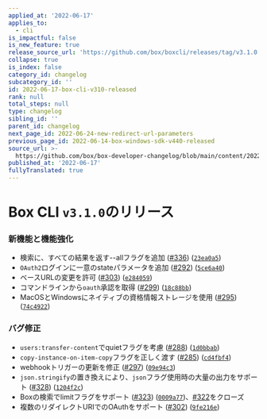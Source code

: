 ```yaml
---
applied_at: '2022-06-17'
applies_to:
  - cli
is_impactful: false
is_new_feature: true
release_source_url: 'https://github.com/box/boxcli/releases/tag/v3.1.0'
collapse: true
is_index: false
category_id: changelog
subcategory_id: ''
id: 2022-06-17-box-cli-v310-released
rank: null
total_steps: null
type: changelog
sibling_id: ''
parent_id: changelog
next_page_id: 2022-06-24-new-redirect-url-parameters
previous_page_id: 2022-06-14-box-windows-sdk-v440-released
source_url: >-
  https://github.com/box/box-developer-changelog/blob/main/content/2022/06-17-box-cli-v310-released.md
published_at: '2022-06-17'
fullyTranslated: true
---
```

# Box CLI `v3.1.0`のリリース

### 新機能と機能強化

* 検索に、すべての結果を返す--allフラグを追加 ([#336][1]) ([`23ea0a5`][2])
* `OAuth2`ログインに一意のstateパラメータを追加 ([#292][3]) ([`5ce6a40`][4])
* ベースURLの変更を許可 ([#303][5]) ([`e284059`][6])
* コマンドラインから`oauth`承認を取得 ([#299][7]) ([`18c88bb`][8])
* MacOSとWindowsにネイティブの資格情報ストレージを使用 ([#295][9]) ([`74c4922`][10])

### バグ修正

* `users:transfer-content`でquietフラグを考慮 ([#288][11]) ([`1d0bbab`][12])
* `copy-instance-on-item-copy`フラグを正しく渡す ([#285][13]) ([`cd4fbf4`][14])
* webhookトリガーの更新を修正 ([#297][15]) ([`09e94c3`][16])
* `json.stringify`の置き換えにより、`json`フラグ使用時の大量の出力をサポート ([#328][17]) ([`1204f2c`][18])
* Boxの検索でlimitフラグをサポート ([#323][19]) ([`0009a77`][20])、[#322][21]をクローズ
* 複数のリダイレクトURIでのOAuthをサポート ([#302][22]) ([`9fe216e`][23])

[1]: https://github.com/box/boxcli/issues/336

[2]: https://github.com/box/boxcli/commit/23ea0a5c5b065ea3b91b73b64bb7b267a6ff0a18

[3]: https://github.com/box/boxcli/issues/292

[4]: https://github.com/box/boxcli/commit/5ce6a40b4c6e2fc78b2b598a8b1529200c63902e

[5]: https://github.com/box/boxcli/issues/303

[6]: https://github.com/box/boxcli/commit/e28405971ebcf2c2284bb875b40ceb7eaebb41c4

[7]: https://github.com/box/boxcli/issues/299

[8]: https://github.com/box/boxcli/commit/18c88bb6835509394b92eb0685e3a9306ede8984

[9]: https://github.com/box/boxcli/issues/295

[10]: https://github.com/box/boxcli/commit/74c492271ebc54e15500abbaaa2c7aac32be5070

[11]: https://github.com/box/boxcli/issues/288

[12]: https://github.com/box/boxcli/commit/1d0bbab652bf74a59c8486fc4d5eac415161254c

[13]: https://github.com/box/boxcli/issues/285

[14]: https://github.com/box/boxcli/commit/cd4fbf4f746b83c2b066efb31b2e2952dba1312d

[15]: https://github.com/box/boxcli/issues/297

[16]: https://github.com/box/boxcli/commit/09e94c32ed8e4243e76dd19e67b6d1c17c2cdc04

[17]: https://github.com/box/boxcli/issues/328

[18]: https://github.com/box/boxcli/commit/1204f2c146c713124060730e0554ab2f2dde27fa

[19]: https://github.com/box/boxcli/issues/323

[20]: https://github.com/box/boxcli/commit/0009a77ee3fc4b72ef01bbbeff0ea588c10a6f89

[21]: https://github.com/box/boxcli/issues/322

[22]: https://github.com/box/boxcli/issues/302

[23]: https://github.com/box/boxcli/commit/9fe216e8d2f59e4375a4b7c766844366f7166a0a
